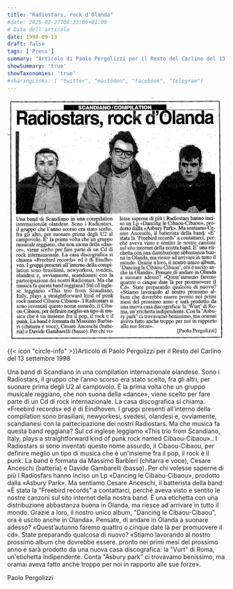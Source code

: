 ```yaml
---
title: "Radiostars, rock d'Olanda"
#date: 2025-02-27T08:33:06+01:00
# Data dell'articolo
date: 1998-09-13
draft: false
tags: ['Press']
summary: "Articolo di Paolo Pergolizzi per il Resto del Carlino del 13 settembre 1998"
showSummary: 'true'
showTaxonomies: 'true'
#sharingLinks: [ "twitter", "mastodon", "facebook", "telegram"]
---
```

![Articolo P1](featured.png)

{{< icon "circle-info" >}}Articolo di Paolo Pergolizzi per il Resto del Carlino del 13 settembre 1998

Una band di Scandiano in una compilation internazionale olandese. Sono i Radiostars, il gruppo che l’anno scorso era stato scelto, fra gli altri, per suonare prima degli U2 al campovolo. È la prima volta che un gruppo musicale reggiano, che non suona della «dance», viene scelto per fare parte di un Cd di rock internazionale. La casa discografica si chiama. «Freebird records» ed è di Eindhoven. I gruppi presenti all’interno della compilation sono brasiliani, newyorkesi, svedesi, olandesi e, ovviamente, scandianesi con la partecipazione dei nostri Radiostars. Ma che
musica fa questa band reggiana? Sul cd inglese leggiamo «This trio from Scandiano, Italy, plays a straightforward kind of punk rock named Cibaou-Cibaou».. I Radiostars si sono inventati questo nome assurdo, il Cibaou-Cibaou, per definire meglio un tipo di musica che è un'insieme fra il pop, il rock è il punk. La band è formata da Massimo Barbieri (chitarra e voce), Cesare Anceschi (batteria) e Davide Gambarelli (basso). Per chi volesse saperne di più I Radiosfars hanno inciso un Lp «Dancing le Cibaou-Cibaou», prodotto dalla «Asbury Park». Ma sentiamo Cesare Anceschi, il batterista della band: «È stata la "Freebird records" a contattarci, perché aveva visto e sentito le nostre canzoni sul sito internet della nostra band. È una etichetta con una distribuzione abbastanza buona in Olanda, ma riesce ad arrivare in tutto il mondo. Grazie a loro, il nostro unico album, "Dancing le Cibaou-Cibaou", ora è uscito anche in Olanda». Pensate, di andare in Olanda a suonare adesso? «Quest’autunno faremo quattro o cinque date là per promuovere il cd». State preparando qualcosa di nuovo? «Stiamo lavorando al nostro prossimo album che dovrebbe essere. pronto nei primi mesi del prossimo anno e sarà prodotto da una nuova casa discografica: la "Vurt” di Roma, un'etichetta indipendente. Conta "Asbury park” ci trovavamo benissimo, ma oramai aveva fatto anche troppo per noi in rapporto alle sue forze».

Paolo Pergolizzi

